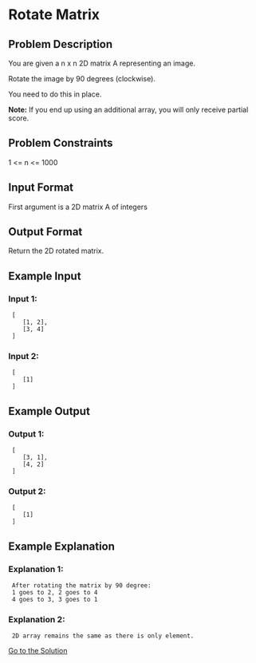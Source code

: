 # Rotate Matrix

## Problem Description

You are given a n x n 2D matrix A representing an image.

Rotate the image by 90 degrees (clockwise).

You need to do this in place.

**Note:** If you end up using an additional array, you will only receive partial score.

## Problem Constraints

1 <= n <= 1000

## Input Format

First argument is a 2D matrix A of integers

## Output Format

Return the 2D rotated matrix.

## Example Input

### Input 1:

```
 [
    [1, 2],
    [3, 4]
 ]
```

### Input 2:

```
 [
    [1]
 ]
```

## Example Output

### Output 1:

```
 [
    [3, 1],
    [4, 2]
 ]
```

### Output 2:

```
 [
    [1]
 ]
```

## Example Explanation

### Explanation 1:

```
 After rotating the matrix by 90 degree:
 1 goes to 2, 2 goes to 4
 4 goes to 3, 3 goes to 1
```

### Explanation 2:

```
 2D array remains the same as there is only element.
```

[Go to the Solution](../solutions/2_rotate_matrix.py)
